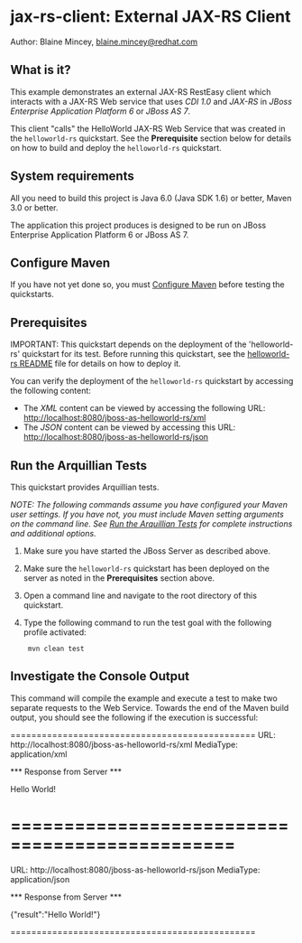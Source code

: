 jax-rs-client: External JAX-RS Client
======================

Author: Blaine Mincey, blaine.mincey@redhat.com

What is it?
-----------

This example demonstrates an external JAX-RS RestEasy client which interacts with a JAX-RS Web service that uses *CDI 1.0* and *JAX-RS* 
in *JBoss Enterprise Application Platform 6* or *JBoss AS 7*.  

This client "calls" the HelloWorld JAX-RS Web Service that was created in the `helloworld-rs` quickstart. See the **Prerequisite** section below for details on how to build and deploy the `helloworld-rs` quickstart.


System requirements
-------------------

All you need to build this project is Java 6.0 (Java SDK 1.6) or better, Maven 3.0 or better.

The application this project produces is designed to be run on JBoss Enterprise Application Platform 6 or JBoss AS 7. 

 
Configure Maven
---------------

If you have not yet done so, you must [Configure Maven](../README.md/#mavenconfiguration) before testing the quickstarts.


Prerequisites
-----------

IMPORTANT: This quickstart depends on the deployment of the 'helloworld-rs' quickstart for its test. Before running this quickstart, see the [helloworld-rs README](../hellworld-rs/README.md) file for details on how to deploy it.

You can verify the deployment of the `helloworld-rs` quickstart by accessing the following content:

* The *XML* content can be viewed by accessing the following URL: <http://localhost:8080/jboss-as-helloworld-rs/xml> 
* The *JSON* content can be viewed by accessing this URL: <http://localhost:8080/jboss-as-helloworld-rs/json>



Run the Arquillian Tests 
-------------------------

This quickstart provides Arquillian tests. 

_NOTE: The following commands assume you have configured your Maven user settings. If you have not, you must include Maven setting arguments on the command line. See [Run the Arquillian Tests](../README.md/#arquilliantests) for complete instructions and additional options._

1. Make sure you have started the JBoss Server as described above.
2. Make sure the `helloworld-rs` quickstart has been deployed on the server as noted in the **Prerequisites** section above.
3. Open a command line and navigate to the root directory of this quickstart.
4. Type the following command to run the test goal with the following profile activated:

        mvn clean test 


Investigate the Console Output
----------------------------

This command will compile the example and execute a test to make two separate requests to the Web Service.  Towards the end of the Maven build output, you 
should see the following if the execution is successful:

===============================================
URL: http://localhost:8080/jboss-as-helloworld-rs/xml
MediaType: application/xml

*** Response from Server ***

<xml><result>Hello World!</result></xml>

===============================================
===============================================
URL: http://localhost:8080/jboss-as-helloworld-rs/json
MediaType: application/json

*** Response from Server ***

{"result":"Hello World!"}

===============================================

